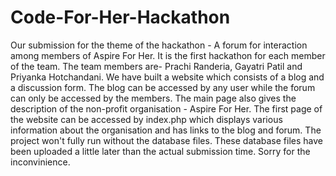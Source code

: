 # Code-For-Her-Hackathon
Our submission for the theme of the hackathon - A forum for interaction among members of Aspire For Her.
It is the first hackathon for each member of the team. The team members are- Prachi Randeria, Gayatri Patil and Priyanka Hotchandani. 
We have built a website which consists of a blog and a discussion form. The blog can be accessed by any user while the forum can only be accessed by the members. The main page also gives the description of the non-profit organisation - Aspire For Her. 
The first page of the website can be accessed by index.php which displays various information about the organisation and has links to the blog and forum. The project won't fully run without the database files. These database files have been uploaded a little later than the actual submission time. Sorry for the inconvinience. 
